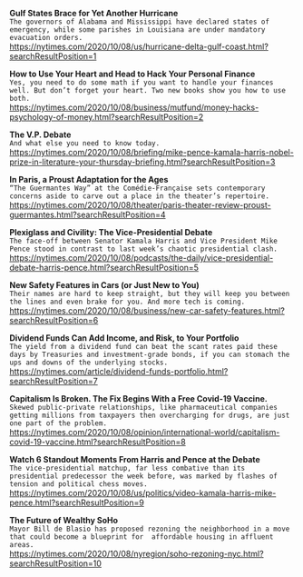**Gulf States Brace for Yet Another Hurricane**\
`The governors of Alabama and Mississippi have declared states of emergency, while some parishes in Louisiana are under mandatory evacuation orders.`\
https://nytimes.com/2020/10/08/us/hurricane-delta-gulf-coast.html?searchResultPosition=1

**How to Use Your Heart and Head to Hack Your Personal Finance**\
`Yes, you need to do some math if you want to handle your finances well. But don’t forget your heart. Two new books show you how to use both.`\
https://nytimes.com/2020/10/08/business/mutfund/money-hacks-psychology-of-money.html?searchResultPosition=2

**The V.P. Debate**\
`And what else you need to know today.`\
https://nytimes.com/2020/10/08/briefing/mike-pence-kamala-harris-nobel-prize-in-literature-your-thursday-briefing.html?searchResultPosition=3

**In Paris, a Proust Adaptation for the Ages**\
`“The Guermantes Way” at the Comédie-Française sets contemporary concerns aside to carve out a place in the theater’s repertoire.`\
https://nytimes.com/2020/10/08/theater/paris-theater-review-proust-guermantes.html?searchResultPosition=4

**Plexiglass and Civility: The Vice-Presidential Debate**\
`The face-off between Senator Kamala Harris and Vice President Mike Pence stood in contrast to last week’s chaotic presidential clash.`\
https://nytimes.com/2020/10/08/podcasts/the-daily/vice-presidential-debate-harris-pence.html?searchResultPosition=5

**New Safety Features in Cars (or Just New to You)**\
`Their names are hard to keep straight, but they will keep you between the lines and even brake for you. And more tech is coming.`\
https://nytimes.com/2020/10/08/business/new-car-safety-features.html?searchResultPosition=6

**Dividend Funds Can Add Income, and Risk, to Your Portfolio**\
`The yield from a dividend fund can beat the scant rates paid these days by Treasuries and investment-grade bonds, if you can stomach the ups and downs of the underlying stocks.`\
https://nytimes.com/article/dividend-funds-portfolio.html?searchResultPosition=7

**Capitalism Is Broken. The Fix Begins With a Free Covid-19 Vaccine.**\
`Skewed public-private relationships, like pharmaceutical companies getting millions from taxpayers then overcharging for drugs, are just one part of the problem.`\
https://nytimes.com/2020/10/08/opinion/international-world/capitalism-covid-19-vaccine.html?searchResultPosition=8

**Watch 6 Standout Moments From Harris and Pence at the Debate**\
`The vice-presidential matchup, far less combative than its presidential predecessor the week before, was marked by flashes of tension and political chess moves.`\
https://nytimes.com/2020/10/08/us/politics/video-kamala-harris-mike-pence.html?searchResultPosition=9

**The Future of Wealthy SoHo**\
`Mayor Bill de Blasio has proposed rezoning the neighborhood in a move that could become a blueprint for  affordable housing in affluent areas.`\
https://nytimes.com/2020/10/08/nyregion/soho-rezoning-nyc.html?searchResultPosition=10

